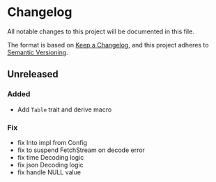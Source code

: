 # Changelog

All notable changes to this project will be documented in this file.

The format is based on [Keep a Changelog](https://keepachangelog.com/en/1.1.0/),
and this project adheres to [Semantic Versioning](https://semver.org/spec/v2.0.0.html).

## Unreleased

### Added

- Add `Table` trait and derive macro

### Fix

- fix Into impl from Config
- fix to suspend FetchStream on decode error
- fix time Decoding logic
- fix json Decoding logic
- fix handle NULL value

